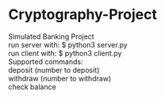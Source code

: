 # Cryptography-Project
Simulated Banking Project<br />
run server with: $ python3 server.py<br />
run client with: $ python3 client.py<br />
Supported commands: <br />
deposit (number to deposit) <br />
withdraw (number to withdraw) <br />
check balance <br />